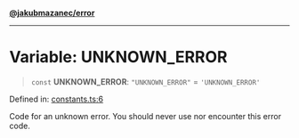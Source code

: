 [**@jakubmazanec/error**](../README.md)

---

# Variable: UNKNOWN_ERROR

> `const` **UNKNOWN_ERROR**: `"UNKNOWN_ERROR"` = `'UNKNOWN_ERROR'`

Defined in:
[constants.ts:6](https://github.com/jakubmazanec/tools/blob/5907d31a071e860d7db8b8a00f698d18fe23e18a/packages/error/source/constants.ts#L6)

Code for an unknown error. You should never use nor encounter this error code.
